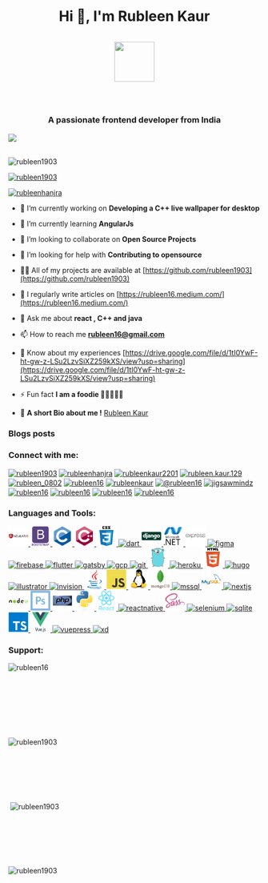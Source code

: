 <h1 align="center">Hi 👋, I'm Rubleen Kaur <br><br><a href="https://rubleen1903.github.io/rubyportfolio/"><img src ="https://user-images.githubusercontent.com/47170879/113906480-ee8c0b80-97f1-11eb-8059-f7113aa94366.png" height="80" width="80" ></img></a>
</h1>

<br>
<h3 align="center">A passionate frontend developer from India</h3>

<img src="https://user-images.githubusercontent.com/47170879/113885906-db6f4080-97dd-11eb-8f3f-ad70befa5968.png" align="center">
<br>


<br>

<p align="left"> <img src="https://komarev.com/ghpvc/?username=rubleen1903&label=Profile%20views&color=0e75b6&style=flat" alt="rubleen1903" /> </p>

<p align="left"> <a href="https://github.com/ryo-ma/github-profile-trophy"><img src="https://github-profile-trophy.vercel.app/?username=rubleen1903" alt="rubleen1903" /></a> </p>

<p align="left"> <a href="https://twitter.com/rubleenhanjra" target="blank"><img src="https://img.shields.io/twitter/follow/rubleenhanjra?logo=twitter&style=for-the-badge" alt="rubleenhanjra" /></a> </p>

- 🔭 I’m currently working on **Developing a C++ live wallpaper for desktop**

- 🌱 I’m currently learning **AngularJs**

- 👯 I’m looking to collaborate on **Open Source Projects**

- 🤝 I’m looking for help with **Contributing to opensource**

- 👨‍💻 All of my projects are available at [https://github.com/rubleen1903](https://github.com/rubleen1903)

- 📝 I regularly write articles on [https://rubleen16.medium.com/](https://rubleen16.medium.com/)

- 💬 Ask me about **react , C++ and java**

- 📫 How to reach me **rubleen16@gmail.com**

- 📄 Know about my experiences [https://drive.google.com/file/d/1tI0YwF-ht-gw-z-LSu2LzvSiXZ259kXS/view?usp=sharing](https://drive.google.com/file/d/1tI0YwF-ht-gw-z-LSu2LzvSiXZ259kXS/view?usp=sharing)

- ⚡ Fun fact **I am a foodie 🍕🍔🍟🌭🥓**

- 💛 **A short Bio about me !** [Rubleen Kaur](https://discord.bio/p/rubleenkaur)

### Blogs posts
<!-- BLOG-POST-LIST:START -->
<!-- BLOG-POST-LIST:END -->

<h3 align="left">Connect with me:</h3>
<p align="left">
<a href="https://dev.to/rubleen1903" target="blank"><img align="center" src="https://cdn.jsdelivr.net/npm/simple-icons@3.0.1/icons/dev-dot-to.svg" color:"white" alt="rubleen1903" height="30" width="40"  /></a>
<a href="https://twitter.com/rubleenhanjra" target="blank"><img align="center" src="https://cdn.jsdelivr.net/npm/simple-icons@3.0.1/icons/twitter.svg" alt="rubleenhanjra" height="30" width="40" /></a>
<a href="https://linkedin.com/in/rubleenkaur2201" target="blank"><img align="center" src="https://cdn.jsdelivr.net/npm/simple-icons@3.0.1/icons/linkedin.svg" alt="rubleenkaur2201" height="30" width="40" /></a>
<a href="https://fb.com/rubleen.kaur.129" target="blank"><img align="center" src="https://cdn.jsdelivr.net/npm/simple-icons@3.0.1/icons/facebook.svg" alt="rubleen.kaur.129" height="30" width="40" /></a>
<a href="https://instagram.com/rubleen_0802" target="blank"><img align="center" src="https://cdn.jsdelivr.net/npm/simple-icons@3.0.1/icons/instagram.svg" alt="rubleen_0802" height="30" width="40" /></a>
<a href="https://dribbble.com/rubleen16" target="blank"><img align="center" src="https://cdn.jsdelivr.net/npm/simple-icons@3.0.1/icons/dribbble.svg" alt="rubleen16" height="30" width="40" /></a>
<a href="https://www.behance.net/rubleenkaur" target="blank"><img align="center" color="white" src="https://cdn.jsdelivr.net/npm/simple-icons@3.0.1/icons/behance.svg" alt="rubleenkaur" height="30" width="40" /></a>
<a href="https://medium.com/@rubleen16" target="blank"><img align="center" src="https://cdn.jsdelivr.net/npm/simple-icons@3.0.1/icons/medium.svg" alt="@rubleen16" height="30" width="40" /></a>
<a href="https://www.youtube.com/c/jigsawmindz" target="blank"><img align="center" src="https://cdn.jsdelivr.net/npm/simple-icons@3.0.1/icons/youtube.svg" alt="jigsawmindz" height="30" width="40" /></a>
<a href="https://www.codechef.com/users/rubleen16" target="blank"><img align="center" src="https://cdn.jsdelivr.net/npm/simple-icons@3.1.0/icons/codechef.svg" alt="rubleen16" height="30" width="40" /></a>
<a href="https://www.hackerrank.com/rubleen16" target="blank"><img align="center" src="https://cdn.jsdelivr.net/npm/simple-icons@3.0.1/icons/hackerrank.svg" alt="rubleen16" height="30" width="40" /></a>
<a href="https://www.leetcode.com/rubleen16" target="blank"><img align="center" src="https://cdn.jsdelivr.net/npm/simple-icons@3.0.1/icons/leetcode.svg" alt="rubleen16" height="30" width="40" /></a>
<a href="https://www.hackerearth.com/rubleen16" target="blank"><img align="center" src="https://cdn.jsdelivr.net/npm/simple-icons@3.0.1/icons/hackerearth.svg" alt="rubleen16" height="30" width="40" /></a>
</p>

<h3 align="left">Languages and Tools:</h3>
<p align="left"> <a href="https://angular.io" target="_blank"> <img src="https://raw.githubusercontent.com/devicons/devicon/master/icons/angularjs/angularjs-original-wordmark.svg" alt="angularjs" width="40" height="40"/> </a> <a href="https://getbootstrap.com" target="_blank"> <img src="https://raw.githubusercontent.com/devicons/devicon/master/icons/bootstrap/bootstrap-plain-wordmark.svg" alt="bootstrap" width="40" height="40"/> </a> <a href="https://www.cprogramming.com/" target="_blank"> <img src="https://raw.githubusercontent.com/devicons/devicon/master/icons/c/c-original.svg" alt="c" width="40" height="40"/> </a> <a href="https://www.w3schools.com/cpp/" target="_blank"> <img src="https://raw.githubusercontent.com/devicons/devicon/master/icons/cplusplus/cplusplus-original.svg" alt="cplusplus" width="40" height="40"/> </a> <a href="https://www.w3schools.com/css/" target="_blank"> <img src="https://raw.githubusercontent.com/devicons/devicon/master/icons/css3/css3-original-wordmark.svg" alt="css3" width="40" height="40"/> </a> <a href="https://dart.dev" target="_blank"> <img src="https://www.vectorlogo.zone/logos/dartlang/dartlang-icon.svg" alt="dart" width="40" height="40"/> </a> <a href="https://www.djangoproject.com/" target="_blank"> <img src="https://raw.githubusercontent.com/devicons/devicon/master/icons/django/django-original.svg" alt="django" width="40" height="40"/> </a> <a href="https://dotnet.microsoft.com/" target="_blank"> <img src="https://raw.githubusercontent.com/devicons/devicon/master/icons/dot-net/dot-net-original-wordmark.svg" alt="dotnet" width="40" height="40"/> </a> <a href="https://expressjs.com" target="_blank"> <img src="https://raw.githubusercontent.com/devicons/devicon/master/icons/express/express-original-wordmark.svg" alt="express" width="40" height="40"/> </a> <a href="https://www.figma.com/" target="_blank"> <img src="https://www.vectorlogo.zone/logos/figma/figma-icon.svg" alt="figma" width="40" height="40"/> </a> <a href="https://firebase.google.com/" target="_blank"> <img src="https://www.vectorlogo.zone/logos/firebase/firebase-icon.svg" alt="firebase" width="40" height="40"/> </a> <a href="https://flutter.dev" target="_blank"> <img src="https://www.vectorlogo.zone/logos/flutterio/flutterio-icon.svg" alt="flutter" width="40" height="40"/> </a> <a href="https://www.gatsbyjs.com/" target="_blank"> <img src="https://www.vectorlogo.zone/logos/gatsbyjs/gatsbyjs-icon.svg" alt="gatsby" width="40" height="40"/> </a> <a href="https://cloud.google.com" target="_blank"> <img src="https://www.vectorlogo.zone/logos/google_cloud/google_cloud-icon.svg" alt="gcp" width="40" height="40"/> </a> <a href="https://git-scm.com/" target="_blank"> <img src="https://www.vectorlogo.zone/logos/git-scm/git-scm-icon.svg" alt="git" width="40" height="40"/> </a> <a href="https://golang.org" target="_blank"> <img src="https://raw.githubusercontent.com/devicons/devicon/master/icons/go/go-original.svg" alt="go" width="40" height="40"/> </a> <a href="https://heroku.com" target="_blank"> <img src="https://www.vectorlogo.zone/logos/heroku/heroku-icon.svg" alt="heroku" width="40" height="40"/> </a> <a href="https://www.w3.org/html/" target="_blank"> <img src="https://raw.githubusercontent.com/devicons/devicon/master/icons/html5/html5-original-wordmark.svg" alt="html5" width="40" height="40"/> </a> <a href="https://gohugo.io/" target="_blank"> <img src="https://api.iconify.design/logos-hugo.svg" alt="hugo" width="40" height="40"/> </a> <a href="https://www.adobe.com/in/products/illustrator.html" target="_blank"> <img src="https://www.vectorlogo.zone/logos/adobe_illustrator/adobe_illustrator-icon.svg" alt="illustrator" width="40" height="40"/> </a> <a href="https://www.invisionapp.com/" target="_blank"> <img src="https://www.vectorlogo.zone/logos/invisionapp/invisionapp-icon.svg" alt="invision" width="40" height="40"/> </a> <a href="https://www.java.com" target="_blank"> <img src="https://raw.githubusercontent.com/devicons/devicon/master/icons/java/java-original.svg" alt="java" width="40" height="40"/> </a> <a href="https://developer.mozilla.org/en-US/docs/Web/JavaScript" target="_blank"> <img src="https://raw.githubusercontent.com/devicons/devicon/master/icons/javascript/javascript-original.svg" alt="javascript" width="40" height="40"/> </a> <a href="https://www.linux.org/" target="_blank"> <img src="https://raw.githubusercontent.com/devicons/devicon/master/icons/linux/linux-original.svg" alt="linux" width="40" height="40"/> </a> <a href="https://www.mongodb.com/" target="_blank"> <img src="https://raw.githubusercontent.com/devicons/devicon/master/icons/mongodb/mongodb-original-wordmark.svg" alt="mongodb" width="40" height="40"/> </a> <a href="https://www.microsoft.com/en-us/sql-server" target="_blank"> <img src="https://cdn.worldvectorlogo.com/logos/microsoft-sql-server.svg" alt="mssql" width="40" height="40"/> </a> <a href="https://www.mysql.com/" target="_blank"> <img src="https://raw.githubusercontent.com/devicons/devicon/master/icons/mysql/mysql-original-wordmark.svg" alt="mysql" width="40" height="40"/> </a> <a href="https://nextjs.org/" target="_blank"> <img src="https://cdn.worldvectorlogo.com/logos/nextjs-3.svg" alt="nextjs" width="40" height="40"/> </a> <a href="https://nodejs.org" target="_blank"> <img src="https://raw.githubusercontent.com/devicons/devicon/master/icons/nodejs/nodejs-original-wordmark.svg" alt="nodejs" width="40" height="40"/> </a> <a href="https://www.photoshop.com/en" target="_blank"> <img src="https://raw.githubusercontent.com/devicons/devicon/master/icons/photoshop/photoshop-line.svg" alt="photoshop" width="40" height="40"/> </a> <a href="https://www.php.net" target="_blank"> <img src="https://raw.githubusercontent.com/devicons/devicon/master/icons/php/php-original.svg" alt="php" width="40" height="40"/> </a> <a href="https://www.python.org" target="_blank"> <img src="https://raw.githubusercontent.com/devicons/devicon/master/icons/python/python-original.svg" alt="python" width="40" height="40"/> </a> <a href="https://reactjs.org/" target="_blank"> <img src="https://raw.githubusercontent.com/devicons/devicon/master/icons/react/react-original-wordmark.svg" alt="react" width="40" height="40"/> </a> <a href="https://reactnative.dev/" target="_blank"> <img src="https://reactnative.dev/img/header_logo.svg" alt="reactnative" width="40" height="40"/> </a> <a href="https://sass-lang.com" target="_blank"> <img src="https://raw.githubusercontent.com/devicons/devicon/master/icons/sass/sass-original.svg" alt="sass" width="40" height="40"/> </a> <a href="https://www.selenium.dev" target="_blank"> <img src="https://raw.githubusercontent.com/detain/svg-logos/780f25886640cef088af994181646db2f6b1a3f8/svg/selenium-logo.svg" alt="selenium" width="40" height="40"/> </a> <a href="https://www.sqlite.org/" target="_blank"> <img src="https://www.vectorlogo.zone/logos/sqlite/sqlite-icon.svg" alt="sqlite" width="40" height="40"/> </a> <a href="https://www.typescriptlang.org/" target="_blank"> <img src="https://raw.githubusercontent.com/devicons/devicon/master/icons/typescript/typescript-original.svg" alt="typescript" width="40" height="40"/> </a> <a href="https://vuejs.org/" target="_blank"> <img src="https://raw.githubusercontent.com/devicons/devicon/master/icons/vuejs/vuejs-original-wordmark.svg" alt="vuejs" width="40" height="40"/> </a> <a href="https://vuepress.vuejs.org/" target="_blank"> <img src="https://raw.githubusercontent.com/AliasIO/wappalyzer/master/src/drivers/webextension/images/icons/VuePress.svg" alt="vuepress" width="40" height="40"/> </a> <a href="https://www.adobe.com/products/xd.html" target="_blank"> <img src="https://cdn.worldvectorlogo.com/logos/adobe-xd.svg" alt="xd" width="40" height="40"/> </a> </p>

<h3 align="left">Support:</h3>
<p><a href="https://www.buymeacoffee.com/rubleen16"> <img align="left" src="https://cdn.buymeacoffee.com/buttons/v2/default-yellow.png" height="50" width="210" alt="rubleen16" /></a></p><br><br>
<br><br>
<br>

<br><br><p><img align="center" src="https://github-readme-stats.vercel.app/api/top-langs?username=rubleen1903&show_icons=true&locale=en&layout=compact" alt="rubleen1903" /></p><br><br>

<br><br><p>&nbsp;<img align="center" src="https://github-readme-stats.vercel.app/api?username=rubleen1903&show_icons=true&locale=en" alt="rubleen1903" /></p><br><br>

<br><br><p><img align="center" src="https://github-readme-streak-stats.herokuapp.com/?user=rubleen1903&" alt="rubleen1903" /></p>
